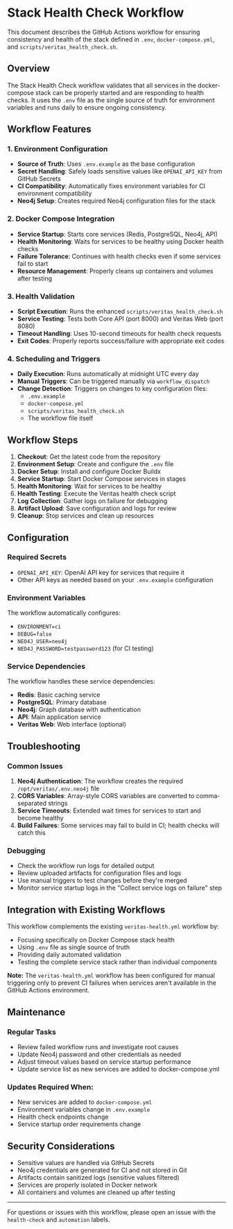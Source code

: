 # Stack Health Check Workflow

This document describes the GitHub Actions workflow for ensuring consistency and health of the stack defined in `.env`, `docker-compose.yml`, and `scripts/veritas_health_check.sh`.

## Overview

The Stack Health Check workflow validates that all services in the docker-compose stack can be properly started and are responding to health checks. It uses the `.env` file as the single source of truth for environment variables and runs daily to ensure ongoing consistency.

## Workflow Features

### 1. Environment Configuration
- **Source of Truth**: Uses `.env.example` as the base configuration
- **Secret Handling**: Safely loads sensitive values like `OPENAI_API_KEY` from GitHub Secrets
- **CI Compatibility**: Automatically fixes environment variables for CI environment compatibility
- **Neo4j Setup**: Creates required Neo4j configuration files for the stack

### 2. Docker Compose Integration
- **Service Startup**: Starts core services (Redis, PostgreSQL, Neo4j, API)
- **Health Monitoring**: Waits for services to be healthy using Docker health checks
- **Failure Tolerance**: Continues with health checks even if some services fail to start
- **Resource Management**: Properly cleans up containers and volumes after testing

### 3. Health Validation
- **Script Execution**: Runs the enhanced `scripts/veritas_health_check.sh`
- **Service Testing**: Tests both Core API (port 8000) and Veritas Web (port 8080)
- **Timeout Handling**: Uses 10-second timeouts for health check requests
- **Exit Codes**: Properly reports success/failure with appropriate exit codes

### 4. Scheduling and Triggers
- **Daily Execution**: Runs automatically at midnight UTC every day
- **Manual Triggers**: Can be triggered manually via `workflow_dispatch`
- **Change Detection**: Triggers on changes to key configuration files:
  - `.env.example`
  - `docker-compose.yml`
  - `scripts/veritas_health_check.sh`
  - The workflow file itself

## Workflow Steps

1. **Checkout**: Get the latest code from the repository
2. **Environment Setup**: Create and configure the `.env` file
3. **Docker Setup**: Install and configure Docker Buildx
4. **Service Startup**: Start Docker Compose services in stages
5. **Health Monitoring**: Wait for services to be healthy
6. **Health Testing**: Execute the Veritas health check script
7. **Log Collection**: Gather logs on failure for debugging
8. **Artifact Upload**: Save configuration and logs for review
9. **Cleanup**: Stop services and clean up resources

## Configuration

### Required Secrets
- `OPENAI_API_KEY`: OpenAI API key for services that require it
- Other API keys as needed based on your `.env.example` configuration

### Environment Variables
The workflow automatically configures:
- `ENVIRONMENT=ci`
- `DEBUG=false`
- `NEO4J_USER=neo4j`
- `NEO4J_PASSWORD=testpassword123` (for CI testing)

### Service Dependencies
The workflow handles these service dependencies:
- **Redis**: Basic caching service
- **PostgreSQL**: Primary database
- **Neo4j**: Graph database with authentication
- **API**: Main application service
- **Veritas Web**: Web interface (optional)

## Troubleshooting

### Common Issues

1. **Neo4j Authentication**: The workflow creates the required `/opt/veritas/.env.neo4j` file
2. **CORS Variables**: Array-style CORS variables are converted to comma-separated strings
3. **Service Timeouts**: Extended wait times for services to start and become healthy
4. **Build Failures**: Some services may fail to build in CI; health checks will catch this

### Debugging

- Check the workflow run logs for detailed output
- Review uploaded artifacts for configuration files and logs
- Use manual triggers to test changes before they're merged
- Monitor service startup logs in the "Collect service logs on failure" step

## Integration with Existing Workflows

This workflow complements the existing `veritas-health.yml` workflow by:
- Focusing specifically on Docker Compose stack health
- Using `.env` file as single source of truth
- Providing daily automated validation
- Testing the complete service stack rather than individual components

**Note:** The `veritas-health.yml` workflow has been configured for manual triggering only to prevent CI failures when services aren't available in the GitHub Actions environment.

## Maintenance

### Regular Tasks
- Review failed workflow runs and investigate root causes
- Update Neo4j password and other credentials as needed
- Adjust timeout values based on service startup performance
- Update service list as new services are added to docker-compose.yml

### Updates Required When:
- New services are added to `docker-compose.yml`
- Environment variables change in `.env.example`
- Health check endpoints change
- Service startup order requirements change

## Security Considerations

- Sensitive values are handled via GitHub Secrets
- Neo4j credentials are generated for CI and not stored in Git
- Artifacts contain sanitized logs (sensitive values filtered)
- Services are properly isolated in Docker network
- All containers and volumes are cleaned up after testing

---

For questions or issues with this workflow, please open an issue with the `health-check` and `automation` labels.